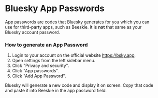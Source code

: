 # Bluesky App Passwords

App passwords are codes that Bluesky generates for you which you can use for third-party apps, such as Beeskie. It is **not** that same as your Bluesky account password.

### How to generate an App Password

1. Login to your account on the official website https://bsky.app.
1. Open settings from the left sidebar menu.
1. Click "Privacy and security".
1. Click "App passwords".
1. Click "Add App Password".

Bluesky will generate a new code and display it on screen. Copy that code and paste it into Beeskie in the app password field.